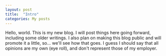 ```yaml
---
layout: post
title:  "Intro"
categories: My posts
---
```


Hello, world. This is my new blog. I will post things here going forward, including some older writings. I also plan on making this blog public and will promote it a little, so... we'll see how that goes. I guess I should say that all opinions are my own (eye roll), and don't represent those of my employer.   